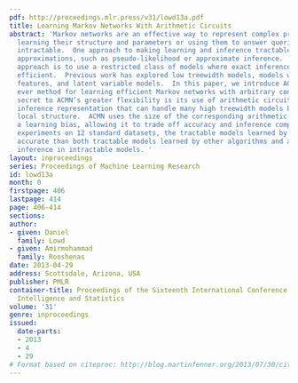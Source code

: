 ```yaml
---
pdf: http://proceedings.mlr.press/v31/lowd13a.pdf
title: Learning Markov Networks With Arithmetic Circuits
abstract: 'Markov networks are an effective way to represent complex probability distributions.  However,
  learning their structure and parameters or using them to answer queries is typically
  intractable.  One approach to making learning and inference tractable is to use
  approximations, such as pseudo-likelihood or approximate inference.  An alternate
  approach is to use a restricted class of models where exact inference is always
  efficient.  Previous work has explored low treewidth models, models with tree-structured
  features, and latent variable models.  In this paper, we introduce ACMN, the first
  ever method for learning efficient Markov networks with arbitrary conjunctive features.  The
  secret to ACMN’s greater flexibility is its use of arithmetic circuits, a linear-time
  inference representation that can handle many high treewidth models by exploiting
  local structure.  ACMN uses the size of the corresponding arithmetic circuit as
  a learning bias, allowing it to trade off accuracy and inference complexity.  In
  experiments on 12 standard datasets, the tractable models learned by ACMN are more
  accurate than both tractable models learned by other algorithms and approximate
  inference in intractable models. '
layout: inproceedings
series: Proceedings of Machine Learning Research
id: lowd13a
month: 0
firstpage: 406
lastpage: 414
page: 406-414
sections: 
author:
- given: Daniel
  family: Lowd
- given: Amirmohammad
  family: Rooshenas
date: 2013-04-29
address: Scottsdale, Arizona, USA
publisher: PMLR
container-title: Proceedings of the Sixteenth International Conference on Artificial
  Intelligence and Statistics
volume: '31'
genre: inproceedings
issued:
  date-parts:
  - 2013
  - 4
  - 29
# Format based on citeproc: http://blog.martinfenner.org/2013/07/30/citeproc-yaml-for-bibliographies/
---
```


